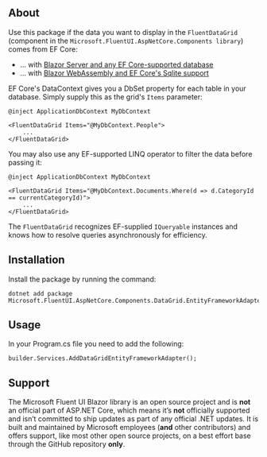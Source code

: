 ## About 
Use this package if the data you want to display in the `FluentDataGrid` (component in the `Microsoft.FluentUI.AspNetCore.Components library`) comes from EF Core:

- ... with [Blazor Server and any EF Core-supported database](https://docs.microsoft.com/en-us/aspnet/core/blazor/blazor-server-ef-core)
- ... with [Blazor WebAssembly and EF Core's Sqlite support](https://www.youtube.com/watch?v=2UPiKgHv8YE)

EF Core's DataContext gives you a DbSet property for each table in your database. Simply supply this as the grid's `Items` parameter:
```
@inject ApplicationDbContext MyDbContext

<FluentDataGrid Items="@MyDbContext.People">
    ...
</FluentDataGrid>
```
You may also use any EF-supported LINQ operator to filter the data before passing it:
```
@inject ApplicationDbContext MyDbContext

<FluentDataGrid Items="@MyDbContext.Documents.Where(d => d.CategoryId == currentCategoryId)">
    ...
</FluentDataGrid>
```

The `FluentDataGrid` recognizes EF-supplied `IQueryable` instances and knows how to resolve queries asynchronously for efficiency.

## Installation
Install the package by running the command:
```
dotnet add package Microsoft.FluentUI.AspNetCore.Components.DataGrid.EntityFrameworkAdapter
```

## Usage
In your Program.cs file you need to add the following:
```
builder.Services.AddDataGridEntityFrameworkAdapter();
```

## Support
The Microsoft Fluent UI Blazor library is an open source project and is **not** an official part of ASP.NET Core, which means it’s **not** officially
supported and isn’t committed to ship updates as part of any official .NET updates. It is built and maintained by Microsoft employees (**and** other contributors)
and offers support, like most other open source projects, on a best effort base through the GitHub repository **only**.
